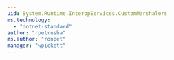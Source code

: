```yaml
---
uid: System.Runtime.InteropServices.CustomMarshalers
ms.technology: 
  - "dotnet-standard"
author: "rpetrusha"
ms.author: "ronpet"
manager: "wpickett"
---
```

